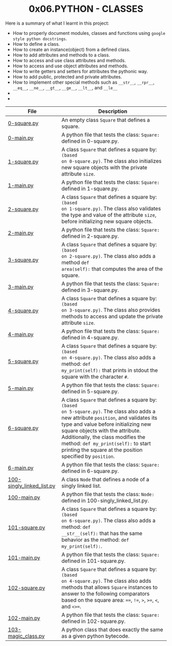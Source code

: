 <h1 align="center">0x06.PYTHON - CLASSES</h1>

Here is a summary of what I learnt in this project: 
<ul>
<li>How to properly document modules, classes and functions using <code>google style python docstrings</code>.</li>
<li>How to define a class.</li>
<li>How to create an instance(object) from a defined class.</li>
<li>How to add attributes and methods to a class.</li>
<li>How to access and use class attributes and methods.</li>
<li>How to access and use object attributes and methods.</li>
<li>How to write getters and setters for attributes the pythonic way.</li>
<li>How to add public, protected and private attributes.</li>
<li>How to implement other special methods such as <code>&#95;&#95;str&#95;&#95;</code>, <code>&#95;&#95;rpr&#95;&#95;</code>, <code>&#95;&#95;eq&#95;&#95;</code>, <code>&#95;&#95;ne&#95;&#95;</code>, <code>&#95;&#95;gt&#95;&#95;</code>, <code>&#95;&#95;ge&#95;&#95;</code>, <code>&#95;&#95;lt&#95;&#95;</code>, and <code>&#95;&#95;le&#95;&#95;</code></li>
<li></li>
<li></li>
</ul>

|File|Description|
|--|--|
|[0-square.py](https://github.com/GM-Samuelstein/alx-higher_level_programming/blob/master/0x06-python-classes/0-square.py)|An  empty class <code>Square</code> that defines a square.|
|[0-main.py](https://github.com/GM-Samuelstein/alx-higher_level_programming/blob/master/0x06-python-classes/0-main.py)|A python file that tests the class: <code>Square:</code> defined in 0-square.py.|
|[1-square.py](https://github.com/GM-Samuelstein/alx-higher_level_programming/blob/master/0x06-python-classes/1-square.py)|A class <code>Square</code> that defines a square by: <code>(based on 0-square.py)</code>. The class also initializes new square objects with the private attribute <code>size</code>.|
|[1-main.py](https://github.com/GM-Samuelstein/alx-higher_level_programming/blob/master/0x06-python-classes/1-main.py)|A python file that tests the class: <code>Square:</code> defined in 1-square.py.|
|[2-square.py](https://github.com/GM-Samuelstein/alx-higher_level_programming/blob/master/0x06-python-classes/2-square.py)|A class <code>Square</code> that defines a square by: <code>(based on 1-square.py)</code>. The class also validates the type and value of the attribute <code>size</code>, before initializing new square objects.|
|[2-main.py](https://github.com/GM-Samuelstein/alx-higher_level_programming/blob/master/0x06-python-classes/2-main.py)|A python file that tests the class: <code>Square:</code> defined in 2-square.py.|
|[3-square.py](https://github.com/GM-Samuelstein/alx-higher_level_programming/blob/master/0x06-python-classes/3-square.py)|A class <code>Square</code> that defines a square by: <code>(based on 2-square.py)</code>. The class also adds a method <code>def area(self):</code> that computes the area of the square.|
|[3-main.py](https://github.com/GM-Samuelstein/alx-higher_level_programming/blob/master/0x06-python-classes/3-main.py)|A python file that tests the class: <code>Square:</code> defined in 3-square.py.|
|[4-square.py](https://github.com/GM-Samuelstein/alx-higher_level_programming/blob/master/0x06-python-classes/4-square.py)|A class <code>Square</code> that defines a square by: <code>(based on 3-square.py)</code>. The class also provides methods to access and update the private attribute <code>size</code>.|
|[4-main.py](https://github.com/GM-Samuelstein/alx-higher_level_programming/blob/master/0x06-python-classes/4-main.py)|A python file that tests the class: <code>Square:</code> defined in 4-square.py.|
|[5-square.py](https://github.com/GM-Samuelstein/alx-higher_level_programming/blob/master/0x06-python-classes/5-square.py)|A class <code>Square</code> that defines a square by: <code>(based on 4-square.py)</code>. The class also adds a method: <code>def my_print(self):</code> that prints in stdout the square with the character <code>#</code>.|
|[5-main.py](https://github.com/GM-Samuelstein/alx-higher_level_programming/blob/master/0x06-python-classes/5-main.py)|A python file that tests the class: <code>Square:</code> defined in 5-square.py.|
|[6-square.py](https://github.com/GM-Samuelstein/alx-higher_level_programming/blob/master/0x06-python-classes/6-square.py)|A class <code>Square</code> that defines a square by: <code>(based on 5-square.py)</code>. The class also adds a new attribute `position`, and validates its type and value before initializing new square objects with the attribute. Additionally, the class modifies the method: <code>def my_print(self):</code> to start printing the square at the position specified by <code>position</code>.|
|[6-main.py](https://github.com/GM-Samuelstein/alx-higher_level_programming/blob/master/0x06-python-classes/6-main.py)|A python file that tests the class: <code>Square:</code> defined in 6-square.py.|
|[100-singly_linked_list.py](https://github.com/GM-Samuelstein/alx-higher_level_programming/blob/master/0x06-python-classes/100-singly_linked_list.py)|A class <code>Node</code> that defines a node of a singly linked list.|
|[100-main.py](https://github.com/GM-Samuelstein/alx-higher_level_programming/blob/master/0x06-python-classes/100-main.py)|A python file that tests the class: <code>Node:</code> defined in 100-singly_linked_list.py.|
|[101-square.py](https://github.com/GM-Samuelstein/alx-higher_level_programming/blob/master/0x06-python-classes/101-square.py)|A class <code>Square</code> that defines a square by: <code>(based on 6-square.py)</code>. The class also adds a method: <code>def &#95;&#95;str&#95;&#95;(self):</code> that has the same behavior as the method: <code>def my_print(self):</code>.|
|[101-main.py](https://github.com/GM-Samuelstein/alx-higher_level_programming/blob/master/0x06-python-classes/101-main.py)|A python file that tests the class: <code>Square:</code> defined in 101-square.py.|
|[102-square.py](https://github.com/GM-Samuelstein/alx-higher_level_programming/blob/master/0x06-python-classes/102-square.py)|A class <code>Square</code> that defines a square by: <code>(based on 4-square.py)</code>. The class also adds methods that allows <code>Square</code> instances to answer to the following comparators based on the square area: <code>==</code>, <code>!=</code>, <code>></code>, <code>>=</code>, <code><</code>, and <code><>=</code>.|
|[102-main.py](https://github.com/GM-Samuelstein/alx-higher_level_programming/blob/master/0x06-python-classes/102-main.py)|A python file that tests the class: <code>Square:</code> defined in 102-square.py.|
|[103-magic_class.py](https://github.com/GM-Samuelstein/alx-higher_level_programming/blob/master/0x06-python-classes/103-magic_class.py)|A python class that does exactly the same as a given python bytecode.|
